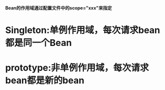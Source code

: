 **Bean的作用域通过配置文件中的scope="xxx"来指定**
# Singleton:单例作用域，每次请求bean都是同一个Bean
# prototype:非单例作用域，每次请求bean都是新的bean